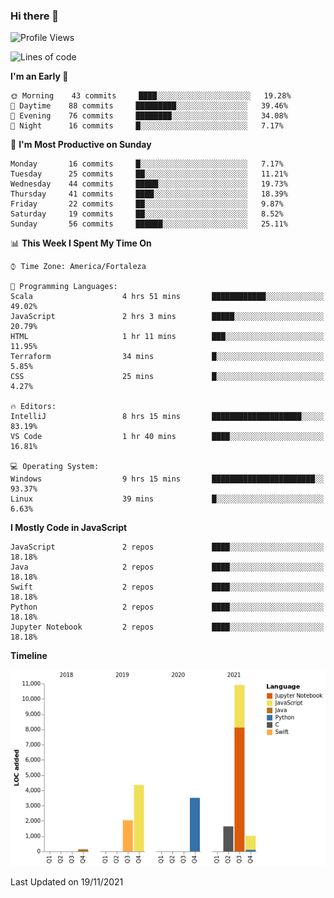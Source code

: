 ### Hi there 👋

<!--
**samuelpsouza/samuelpsouza** is a ✨ _special_ ✨ repository because its `README.md` (this file) appears on your GitHub profile.

Here are some ideas to get you started:

- 🔭 I’m currently working on ...
- 🌱 I’m currently learning ...
- 👯 I’m looking to collaborate on ...
- 🤔 I’m looking for help with ...
- 💬 Ask me about ...
- 📫 How to reach me: ...
- 😄 Pronouns: ...
- ⚡ Fun fact: ...
-->

<!--START_SECTION:waka-->
![Profile Views](http://img.shields.io/badge/Profile%20Views-0-blue)

![Lines of code](https://img.shields.io/badge/From%20Hello%20World%20I%27ve%20Written-23597%20lines%20of%20code-blue)

**I'm an Early 🐤** 

```text
🌞 Morning    43 commits     ████░░░░░░░░░░░░░░░░░░░░░   19.28% 
🌆 Daytime    88 commits     █████████░░░░░░░░░░░░░░░░   39.46% 
🌃 Evening    76 commits     ████████░░░░░░░░░░░░░░░░░   34.08% 
🌙 Night      16 commits     █░░░░░░░░░░░░░░░░░░░░░░░░   7.17%

```
📅 **I'm Most Productive on Sunday** 

```text
Monday       16 commits     █░░░░░░░░░░░░░░░░░░░░░░░░   7.17% 
Tuesday      25 commits     ██░░░░░░░░░░░░░░░░░░░░░░░   11.21% 
Wednesday    44 commits     █████░░░░░░░░░░░░░░░░░░░░   19.73% 
Thursday     41 commits     ████░░░░░░░░░░░░░░░░░░░░░   18.39% 
Friday       22 commits     ██░░░░░░░░░░░░░░░░░░░░░░░   9.87% 
Saturday     19 commits     ██░░░░░░░░░░░░░░░░░░░░░░░   8.52% 
Sunday       56 commits     ██████░░░░░░░░░░░░░░░░░░░   25.11%

```


📊 **This Week I Spent My Time On** 

```text
⌚︎ Time Zone: America/Fortaleza

💬 Programming Languages: 
Scala                    4 hrs 51 mins       ████████████░░░░░░░░░░░░░   49.02% 
JavaScript               2 hrs 3 mins        █████░░░░░░░░░░░░░░░░░░░░   20.79% 
HTML                     1 hr 11 mins        ███░░░░░░░░░░░░░░░░░░░░░░   11.95% 
Terraform                34 mins             █░░░░░░░░░░░░░░░░░░░░░░░░   5.85% 
CSS                      25 mins             █░░░░░░░░░░░░░░░░░░░░░░░░   4.27%

🔥 Editors: 
IntelliJ                 8 hrs 15 mins       ████████████████████░░░░░   83.19% 
VS Code                  1 hr 40 mins        ████░░░░░░░░░░░░░░░░░░░░░   16.81%

💻 Operating System: 
Windows                  9 hrs 15 mins       ███████████████████████░░   93.37% 
Linux                    39 mins             █░░░░░░░░░░░░░░░░░░░░░░░░   6.63%

```

**I Mostly Code in JavaScript** 

```text
JavaScript               2 repos             ████░░░░░░░░░░░░░░░░░░░░░   18.18% 
Java                     2 repos             ████░░░░░░░░░░░░░░░░░░░░░   18.18% 
Swift                    2 repos             ████░░░░░░░░░░░░░░░░░░░░░   18.18% 
Python                   2 repos             ████░░░░░░░░░░░░░░░░░░░░░   18.18% 
Jupyter Notebook         2 repos             ████░░░░░░░░░░░░░░░░░░░░░   18.18%

```


**Timeline**

![Chart not found](https://raw.githubusercontent.com/samuelpsouza/samuelpsouza/main/charts/bar_graph.png) 


 Last Updated on 19/11/2021
<!--END_SECTION:waka-->